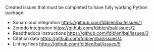 Created issues that must be completed to have fully working Python package:
* Sonarcloud integration https://github.com/fdiblen/bal/issues/1
* Zenodo integration https://github.com/fdiblen/bal/issues/2
* Readthedocs instructions https://github.com/fdiblen/bal/issues/3
* Citation data https://github.com/fdiblen/bal/issues/4
* Linting fixes https://github.com/fdiblen/bal/issues/5
